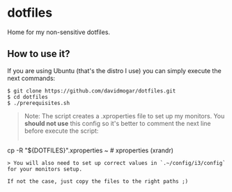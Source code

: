 # dotfiles
Home for my non-sensitive dotfiles.

## How to use it?

If you are using Ubuntu (that's the distro I use) you can simply execute the next commands:
```
$ git clone https://github.com/davidmogar/dotfiles.git
$ cd dotfiles
$ ./prerequisites.sh
```

> Note: The script creates a .xproperties file to set up my monitors. You **should not use** this config so it's better to comment the next line before execute the script:
> ```bash
cp -R "${DOTFILES}".xproperties ~       # xproperties (xrandr)
```
> You will also need to set up correct values in `.~/config/i3/config` for your monitors setup.

If not the case, just copy the files to the right paths ;)
